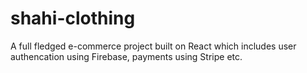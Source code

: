 # shahi-clothing

A full fledged e-commerce project built on React which includes user authencation using Firebase, payments using Stripe etc.
